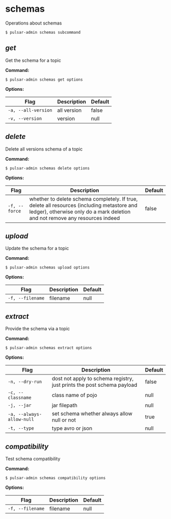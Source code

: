 # schemas

Operations about schemas


```shell
$ pulsar-admin schemas subcommand
```



## <em>get</em>

Get the schema for a topic

**Command:**

```shell
$ pulsar-admin schemas get options
```

**Options:**

|Flag|Description|Default|
|---|---|---|
| `-a, --all-version` | all version|false||
| `-v, --version` | version|null||


## <em>delete</em>

Delete all versions schema of a topic

**Command:**

```shell
$ pulsar-admin schemas delete options
```

**Options:**

|Flag|Description|Default|
|---|---|---|
| `-f, --force` | whether to delete schema completely. If true, delete all resources (including metastore and ledger), otherwise only do a mark deletion and not remove any resources indeed|false||


## <em>upload</em>

Update the schema for a topic

**Command:**

```shell
$ pulsar-admin schemas upload options
```

**Options:**

|Flag|Description|Default|
|---|---|---|
| `-f, --filename` | filename|null||


## <em>extract</em>

Provide the schema via a topic

**Command:**

```shell
$ pulsar-admin schemas extract options
```

**Options:**

|Flag|Description|Default|
|---|---|---|
| `-n, --dry-run` | dost not apply to schema registry, just prints the post schema payload|false||
| `-c, --classname` | class name of pojo|null||
| `-j, --jar` | jar filepath|null||
| `-a, --always-allow-null` | set schema whether always allow null or not|true||
| `-t, --type` | type avro or json|null||


## <em>compatibility</em>

Test schema compatibility

**Command:**

```shell
$ pulsar-admin schemas compatibility options
```

**Options:**

|Flag|Description|Default|
|---|---|---|
| `-f, --filename` | filename|null||

